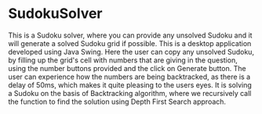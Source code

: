 # SudokuSolver
This is a Sudoku solver, where you can provide any unsolved Sudoku and it will generate a solved Sudoku grid if possible.
This is a desktop application developed using Java Swing. Here the user can copy any unsolved Sudoku, by filling up the grid's cell with numbers that are giving in the question,
using the number buttons provided and the click on Generate button.
The user can experience how the numbers are being backtracked, as there is a delay of 50ms, which makes it quite pleasing to the users eyes.
It is solving a Sudoku on the basis of Backtracking algorithm, where we recursively call the function to find the solution using Depth First Search approach.
